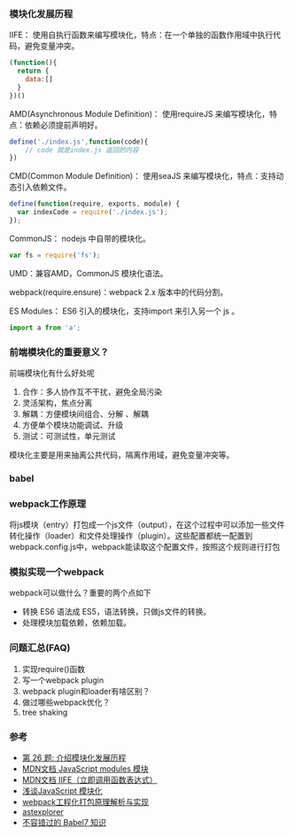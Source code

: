 ### 模块化发展历程  

IIFE： 使用自执行函数来编写模块化，特点：在一个单独的函数作用域中执行代码，避免变量冲突。
```js
(function(){
  return {
	data:[]
  }
})()
```

AMD(Asynchronous Module Definition)： 使用requireJS 来编写模块化，特点：依赖必须提前声明好。
```js
define('./index.js',function(code){
	// code 就是index.js 返回的内容
})
```

CMD(Common Module Definition)： 使用seaJS 来编写模块化，特点：支持动态引入依赖文件。
```js
define(function(require, exports, module) {  
  var indexCode = require('./index.js');
});
```

CommonJS： nodejs 中自带的模块化。
```js
var fs = require('fs');
```
UMD：兼容AMD，CommonJS 模块化语法。

webpack(require.ensure)：webpack 2.x 版本中的代码分割。

ES Modules： ES6 引入的模块化，支持import 来引入另一个 js 。
```js
import a from 'a';
```
### 前端模块化的重要意义？
前端模块化有什么好处呢
1. 合作：多人协作互不干扰，避免全局污染
2. 灵活架构，焦点分离
3. 解耦：方便模块间组合、分解 、解耦
4. 方便单个模块功能调试、升级
5. 测试：可测试性，单元测试

模块化主要是用来抽离公共代码，隔离作用域，避免变量冲突等。

### babel

### webpack工作原理
将js模块（entry）打包成一个js文件（output），在这个过程中可以添加一些文件转化操作（loader）和文件处理操作（plugin）。这些配置都统一配置到webpack.config.js中，webpack能读取这个配置文件，按照这个规则进行打包

### 模拟实现一个webpack
webpack可以做什么？重要的两个点如下
- 转换 ES6 语法成 ES5，语法转换，只做js文件的转换。
- 处理模块加载依赖，依赖加载。

### 问题汇总(FAQ)
1. 实现require()函数
2. 写一个webpack plugin
3. webpack plugin和loader有啥区别？
4. 做过哪些webpack优化？
5. tree shaking

### 参考  
- [第 26 题: 介绍模块化发展历程](https://github.com/Advanced-Frontend/Daily-Interview-Question/issues/28#issuecomment-470043656)
- [MDN文档 JavaScript modules 模块](https://developer.mozilla.org/zh-CN/docs/Web/JavaScript/Guide/Modules)
- [MDN文档 IIFE（立即调用函数表达式）](https://developer.mozilla.org/zh-CN/docs/Glossary/%E7%AB%8B%E5%8D%B3%E6%89%A7%E8%A1%8C%E5%87%BD%E6%95%B0%E8%A1%A8%E8%BE%BE%E5%BC%8F)
- [浅谈JavaScript 模块化](https://www.jianshu.com/p/2b8a0b6ccae8)
- [webpack工程化打包原理解析与实现 ](https://github.com/airuikun/blog/issues/4)
- [astexplorer](https://astexplorer.net/)
- [不容错过的 Babel7 知识](https://juejin.cn/post/6844904008679686152)